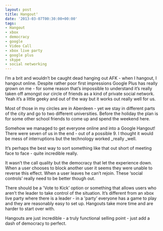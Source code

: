 ```yaml
---
layout: post
title: Hangout⁷
date: '2013-03-07T00:30:00+00:00'
tags:
- Hangout
- xbox
- democracy
- google
- Video Call
- xbox live party
- google plus
- skype
- social networking
---
```

I’m a brit and wouldn’t be caught dead hanging out AFK - when I hangout, I hangout online. Despite rather poor first impressions Google Plus has really grown on me - for some reason that’s impossible to understand it’s really taken off amongst our circle of friends as a kind of private social network. Yeah it’s a little geeky and out of the way but it works out really well for us.

Most of those in my circles are in Aberdeen - yet we stay in different parts of the city and go to two different universities. Before the holiday the plan is for some other school friends to come up and spend the weekend here.

Somehow we managed to get everyone online and into a Google Hangout! There were seven of us in the end - out of a possible 9. I thought it would be mess of interruptions but the technology worked _really _well.

It’s perhaps the best way to sort something like that out short of meeting face to face - quite incredible really.

It wasn’t the call quality but the democracy that let the experience down. When a user chooses to block another user it seems they were unable to reverse this effect. When a user leaves he can’t rejoin. These ‘social controls’ really need to be better though out.

There should be a 'Vote to Kick’ option or something that allows users who aren’t the leader to take control of the situation. It’s different from an xbox live party where there is a leader - in a 'party’ everyone has a game to play and they are reasonably easy to set up. Hangouts take more time and are harder to start over with.

Hangouts are just incredible - a truly functional selling point - just add a dash of democracy to perfect.
